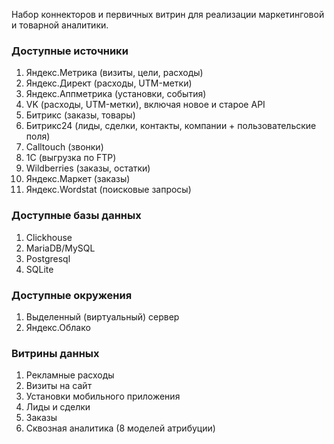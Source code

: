 Набор коннекторов и первичных витрин для реализации маркетинговой и товарной аналитики.

### Доступные источники ###

1. Яндекс.Метрика (визиты, цели, расходы)
2. Яндекс.Директ (расходы, UTM-метки)
3. Яндекс.Аппметрика (установки, события)
4. VK (расходы, UTM-метки), включая новое и старое API
5. Битрикс (заказы, товары)
6. Битрикс24 (лиды, сделки, контакты, компании + пользовательские поля)
7. Calltouch (звонки)
8. 1С (выгрузка по FTP)
9. Wildberries (заказы, остатки)
10. Яндекс.Маркет (заказы)
11. Яндекс.Wordstat (поисковые запросы)

### Доступные базы данных ###

1. Clickhouse
2. MariaDB/MySQL
3. Postgresql
4. SQLite

### Доступные окружения ###
1. Выделенный (виртуальный) сервер
2. Яндекс.Облако

### Витрины данных ###
1. Рекламные расходы
2. Визиты на сайт
3. Установки мобильного приложения
4. Лиды и сделки
5. Заказы
6. Сквозная аналитика (8 моделей атрибуции)
